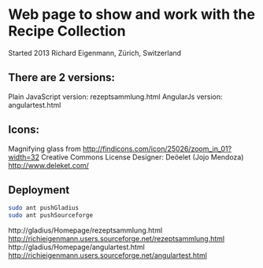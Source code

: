 # Web page to show and work with the Recipe Collection

Started 2013
Richard Eigenmann, Zürich, Switzerland

## There are 2 versions:
Plain JavaScript version: rezeptsammlung.html
AngularJs version: angulartest.html

## Icons:
Magnifying glass from http://findicons.com/icon/25026/zoom_in_01?width=32
Creative Commons License 
Designer: Deöelet (Jojo Mendoza) http://www.deleket.com/

## Deployment

```bash
sudo ant pushGladius
sudo ant pushSourceforge
```

http://gladius/Homepage/rezeptsammlung.html
http://richieigenmann.users.sourceforge.net/rezeptsammlung.html
http://gladius/Homepage/angulartest.html
http://richieigenmann.users.sourceforge.net/angulartest.html
